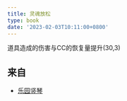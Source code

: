 ```yaml
---
title: 灵魂放松
type: book
date: '2023-02-03T10:11:00+0800'
---
```


道具造成的伤害与CC的恢复量提升(30,3)

## 来自

* [乐园竖琴](/docs/物品/乐园竖琴)